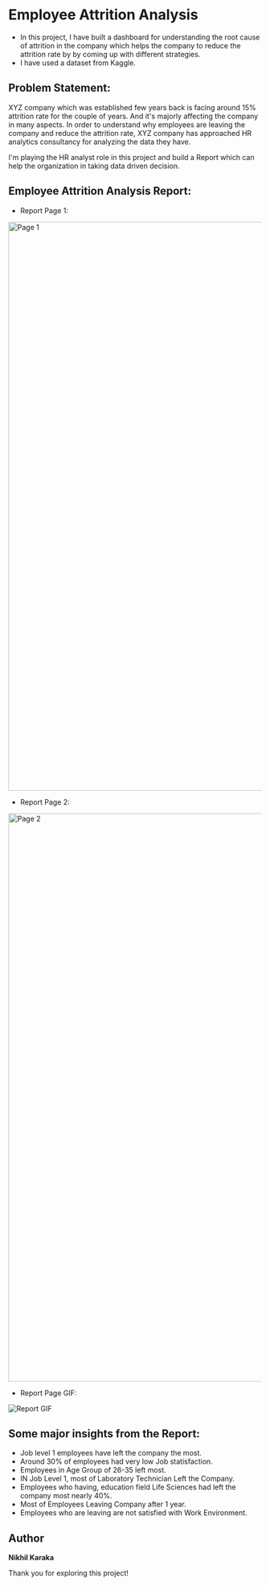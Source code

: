 # Employee Attrition Analysis
- In this project, I have built a dashboard for understanding the root cause of attrition in the company which helps the company to reduce the attrition rate by  by coming up with different strategies.
- I have used a dataset from Kaggle.

## Problem Statement:
XYZ company which was established few years back is facing around 15% attrition rate for the couple of years. And it's majorly affecting the company in many aspects. In order to understand why employees are leaving the company and reduce the attrition rate, XYZ company has approached HR analytics consultancy for analyzing the data they have.

I'm playing the HR analyst role in this project and build a Report which can help the organization in taking data driven decision.

## Employee Attrition Analysis Report:


- Report Page 1:

<img width="1532" height="1131" alt="Page 1" src="https://github.com/user-attachments/assets/ebcdd62d-79aa-4e53-a0cc-c175653dc477" />


- Report Page 2:

<img width="1527" height="1130" alt="Page 2" src="https://github.com/user-attachments/assets/7d5ce272-a683-4de3-9bc3-13cd08b651f1" />


- Report Page GIF:

![Report GIF](https://github.com/user-attachments/assets/d02b74fd-873e-4490-9ac4-f2eaefdb44c6)


## Some major insights from the Report:

- Job level 1 employees have left the company the most.
- Around 30% of employees had very low Job statisfaction.
- Employees in Age Group of 26-35 left most.
- IN Job Level 1, most of  Laboratory Technician Left the Company.
- Employees who having, education field Life Sciences had left the company most nearly 40%.
- Most of Employees Leaving Company after 1 year.
- Employees who are leaving are not satisfied with Work Environment.


## Author

**Nikhil Karaka**  

Thank you for exploring this project!
